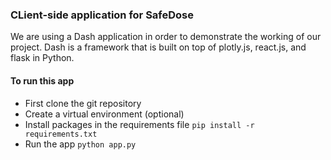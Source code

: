 ### CLient-side application for SafeDose

We are using a Dash application in order to demonstrate the working of our project. Dash is a framework that is built on top of plotly.js, react.js, and flask in Python. 

#### To run this app

- First clone the git repository 
- Create a virtual environment (optional)
- Install packages in the requirements file `pip install -r requirements.txt`
- Run the app `python app.py` 